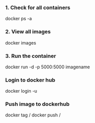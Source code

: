 ### 1. Check for all containers
docker ps -a
### 2. View all images
docker images
### 3. Run the container
docker run -d -p 5000:5000 imagename


### Login to docker hub
docker login -u <username>
### Push image to dockerhub
docker tag <imagename> <username>/<repo-name>
docker push <username>/<repo-name>
